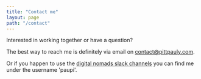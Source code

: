 ```yaml
---
title: "Contact me"
layout: page
path: "/contact"
---
```


Interested in working together or have a question? 

The best way to reach me is definitely via email on [contact@pittpauly.com][email]. 

Or if you happen to use the [digital nomads slack channels][dn-slack] you can find me under the username 'paupi'.

[email]: mailto:contact@pittpauly.com
[dn-slack]: https://nomadlist.com/chat